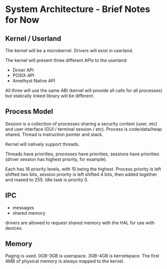 # System Architecture - Brief Notes for Now

## Kernel / Userland

The kernel will be a microkernel. Drivers will exist in userland.

The kernel will present three different APIs to the userland:
 - Driver API
 - POSIX API
 - Amethyst Native API

All three will use the same ABI (kernel will provide all calls for all processes) but statically linked library will be different.

## Process Model

Session is a collection of processes sharing a security context (user, etc) and user interface (GUI / terminal session / etc).
Process is code/data/heap shared.
Thread is instruction pointer and stack.

Kernel will natively support threads.

Threads have priorities, processes have priorities, sessions have priorities (driver session has highest priority, for example).

Each has 16 priority levels, with 15 being the highest. Process priority is left shifted two bits, session priority is left shifted 4 bits, then added together and maxed to 255.
Idle task is priority 0.

## IPC

 * messages
 * shared memory

drivers are allowed to request shared memory with the HAL for use with devices.

## Memory

Paging is used. 0GB-3GB is userspace. 3GB-4GB is kernelspace. The first 4MB of physical memory is always mapped to the kernel.